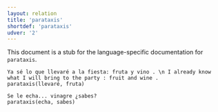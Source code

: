 ```yaml
---
layout: relation
title: 'parataxis'
shortdef: 'parataxis'
udver: '2'
---
```


This document is a stub for the language-specific documentation
for `parataxis`.

~~~ sdparse
Ya sé lo que llevaré a la fiesta: fruta y vino . \n I already know what I will bring to the party : fruit and wine .
parataxis(llevaré, fruta)
~~~

~~~ sdparse
Se le echa... vinagre ¿sabes?
parataxis(echa, sabes)
~~~
